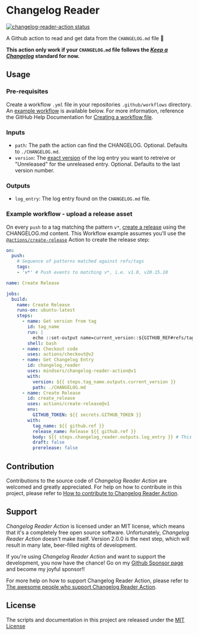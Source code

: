 # Changelog Reader
<a href="https://github.com/mindsers/changelog-reader-action"><img alt="changelog-reader-action status" src="https://github.com/mindsers/changelog-reader-action/workflows/units-test/badge.svg"></a>

A Github action to read and get data from the `CHANGELOG.md` file :rocket:

**This action only work if your `CHANGELOG.md` file follows the [_Keep a Changelog_](https://github.com/olivierlacan/keep-a-changelog) standard for now.**

## Usage
### Pre-requisites
Create a workflow `.yml` file in your repositories `.github/workflows` directory. An [example workflow](#example-workflow---upload-a-release-asset) is available below. For more information, reference the GitHub Help Documentation for [Creating a workflow file](https://help.github.com/en/articles/configuring-a-workflow#creating-a-workflow-file).

### Inputs

- `path`: The path the action can find the CHANGELOG. Optional. Defaults to `./CHANGELOG.md`.
- `version`: The [exact version](https://semver.org) of the log entry you want to retreive or "Unreleased" for the unreleased entry. Optional. Defaults to the last version number.

### Outputs

- `log_entry`: The log entry found on the `CHANGELOG.md` file.

### Example workflow - upload a release asset
On every `push` to a tag matching the pattern `v*`, [create a release](https://developer.github.com/v3/repos/releases/#create-a-release) using the CHANGELOG.md content. This Workflow example assumes you'll use the [`@actions/create-release`](https://www.github.com/actions/create-release) Action to create the release step:

```yaml
on:
  push:
    # Sequence of patterns matched against refs/tags
    tags:
    - 'v*' # Push events to matching v*, i.e. v1.0, v20.15.10

name: Create Release

jobs:
  build:
    name: Create Release
    runs-on: ubuntu-latest
    steps:
      - name: Get version from tag
        id: tag_name
        run: |
          echo ::set-output name=current_version::${GITHUB_REF#refs/tags/v}
        shell: bash
      - name: Checkout code
        uses: actions/checkout@v2
      - name: Get Changelog Entry
        id: changelog_reader
        uses: mindsers/changelog-reader-action@v1
        with:
          version: ${{ steps.tag_name.outputs.current_version }}
          path: ./CHANGELOG.md
      - name: Create Release
        id: create_release
        uses: actions/create-release@v1
        env:
          GITHUB_TOKEN: ${{ secrets.GITHUB_TOKEN }}
        with:
          tag_name: ${{ github.ref }}
          release_name: Release ${{ github.ref }}
          body: ${{ steps.changelog_reader.outputs.log_entry }} # This pulls from the GET CHANGELOG ENTRY step above, referencing it's ID to get its outputs object, which include a `log_entry`. See this blog post for more info: https://jasonet.co/posts/new-features-of-github-actions/#passing-data-to-future-steps
          draft: false
          prerelease: false
```

## Contribution

Contributions to the source code of *Changelog Reader Action* are welcomed and greatly appreciated. For help on how to contribute in this project, please refer to [How to contribute to Changelog Reader Action](CONTRIBUTING.md).

## Support

*Changelog Reader Action* is licensed under an MIT license, which means that it's a completely free open source software. Unfortunately, *Changelog Reader Action* doesn't make itself. Version 2.0.0 is the next step, which will result in many late, beer-filled nights of development.

If you're using *Changelog Reader Action* and want to support the development, you now have the chance! Go on my [Github Sponsor page](https://github.com/sponsors/mindsers) and become my joyful sponsor!!

For more help on how to support Changelog Reader Action, please refer to [The awesome people who support Changelog Reader Action](SPONSORS.md).

<!-- ### Premium sponsors -->

## License
The scripts and documentation in this project are released under the [MIT License](LICENSE)
